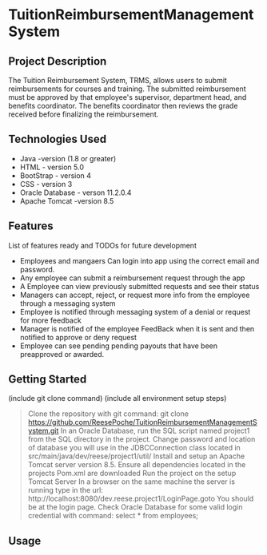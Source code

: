 # TuitionReimbursementManagementSystem

## Project Description

The Tuition Reimbursement System, TRMS, allows users to submit reimbursements for courses and training. The submitted reimbursement must be approved by that employee's supervisor, department head, and benefits coordinator. The benefits coordinator then reviews the grade received before finalizing the reimbursement.

## Technologies Used

* Java            -version (1.8 or greater)
* HTML            - version 5.0
* BootStrap       - version 4
* CSS             - version 3
* Oracle Database - verson 11.2.0.4 
* Apache Tomcat   -version 8.5

## Features

List of features ready and TODOs for future development
* Employees and mangaers Can login into app using the correct email and password.
* Any employee can submit a reimbursement request through the app
* A Employee can view previously submitted requests and see their status
* Managers can accept, reject, or request more info from the employee through a messaging system
* Employee is notified through messaging system of a denial or request for more feedback
* Manager is notified of the employee FeedBack when it is sent and then notified to approve or deny request
* Employee can see pending pending payouts that have been preapproved or awarded. 



## Getting Started
   
(include git clone command)
(include all environment setup steps)
> Clone the repository with git command: git clone https://github.com/ReesePoche/TuitionReimbursementManagementSystem.git
> In an Oracle Database, run the SQL script named project1 from the SQL directory in the project.
> Change password and location of database you will use in the JDBCConnection class located in src/main/java/dev/reese/project1/util/
> Install and setup an Apache Tomcat server version 8.5.
> Ensure all dependencies located in the projects Pom.xml are downloaded
> Run the project on the setup Tomcat Server
> In a browser on the same machine the server is running type in the url: http://localhost:8080/dev.reese.project1/LoginPage.goto
> You should be at the login page. 
> Check Oracle Database for some valid login credential with command:  select * from employees;


## Usage



